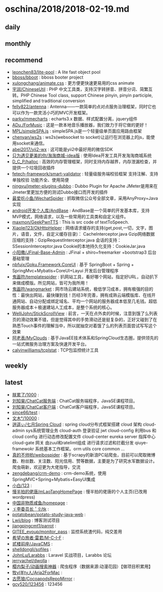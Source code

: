 # oschina/2018/2018-02-19.md



## daily



## monthly



## recommend

- [leonchen83/lite-pool](http://git.oschina.net/leonchen83/lite-pool) : A lite fast object pool
- [bboss/bboot](http://git.oschina.net/bboss/bboot) : bboss booter project
- [xulongchang/animate.css](http://git.oschina.net/xulongchang/animate.css) : 更方便更快速更易用的css animate
- [宇润/ChineseUtil](http://git.oschina.net/yurunsoft/ChineseUtil) : PHP 中文工具类，支持汉字转拼音、拼音分词、简繁互转。PHP Chinese Tool class, support Chinese pinyin, pinyin participle, simplified and traditional conversion
- [felly822/antenna](http://git.oschina.net/felly822/antenna) : Antenna——一款简单的点对点服务治理框架，同时它也可以作为一款灵活小巧的MVC开发框架。
- [parky/mmecharts](http://git.oschina.net/parki/mmecharts) : echarts3.x 数据、样式配置分离，jquery组件
- [ADu./ForMusic](http://git.oschina.net/ningyuwen/XX-music) : 这是一款本地音乐播放器，我们致力于将它做的更好！
- [MPL/simpleSPA.js](http://git.oschina.net/MPL/simplespa-js) : simpleSPA.js是一个轻量级单页面应用路由框架
- [chenyan/ws2s](http://git.oschina.net/chenyanclyz/ws2s) : ws2s(websocket to socket)让运行在浏览器上的js，能使用socket来通信。
- [abei2017/yii2-wx](http://git.oschina.net/abei2017/yii2-wx) : 这可能是yii2中最好用的微信SDK
- [只为遇见更美的你/淘淘商城-idea版](http://git.oschina.net/chenyp/TaoTaoShangCheng-idea) : 使用Idea开发工具开发淘淘商城系统
- [D_C_P/halloc](http://git.oschina.net/dcp_483/halloc) : 高效的内存管理框架，同时支持内存越界，内存泄漏检查，并提供一个垃圾回收插件
- [fetech-framework/smart-validator](http://git.oschina.net/fetech-framework/smart-validator) : 轻量级服务端校验框架 支持注解、支持单独校验 功能齐全、使用简便
- [ningyu/jmeter-plugins-dubbo](http://git.oschina.net/ningyu/jmeter-plugins-dubbo) : Dubbo Plugin for Apache JMeter是用来在Jmeter里更加方便的测试Dubbo接口而开发的插件
- [最爱吃小鱼/WechatSpider](http://git.oschina.net/poet/WechatSpider) : 抓取微信公众号全部文章，采用AnyProxy+Java实现
- [android开发个人库/AndBase](http://git.oschina.net/cocolove2liu/andbase) : AndBase是一个简单的开发基本库，支持MVP模式，网络请求，以及一些常用的工具类和自定义组件。
- [maxmon/GeekPwnTTS](http://git.oschina.net/ko-orz/GeekPwnTTS) : This is src code of textToSpeech.
- [Xiaolei123/OkHttpHelper](http://git.oschina.net/xcode_xiao/OkHttpHelper) : 网络请求缓存的支持(get,post,一切，文字，图片，语音，文件，自定义缓存目录)： CacheInterceptor.java Gzip网络数据压缩的支持：GzipRequestInterceptor.java 会话的支持：SSessionInterceptor.java Cookie的本地持久化支持：CookieJar.java
- [小阳撒/JFinal-Base-Admin](http://git.oschina.net/wz2520020/JFinal-Base-Admin) : JFinal + shiro+freemarker +bootstrap3 后台基础管理
- [nbfujx/Goku.Framework.CoreUI](http://git.oschina.net/nbfujx/Goku.Framework.CoreUI) : 基于 SpringBoot + Spring + SpringMvc+Mybatis+CoreUI+Layui 开发后台管理程序
- [鬼画符/templatespider](http://git.oschina.net/mail_osc/templatespider) : 扒网站工具，看好哪个网站，指定好URL，自动扒下来做成模版。所见网站，皆可为我所用！
- [鬼画符/wangmarket](http://git.oschina.net/mail_osc/wangmarket) : 网市场云建站系统，极低学习成本，拥有极强的目的性：最快出网站，最快赚到钱！历经3年完善，拥有成熟云端模版库、在线开通网站、自动分配或绑定域名、平均一个网站的服务器成本低至几毛钱。超低服务器成本＋极速建站人工成本，是整个系统的核心。
- [WelliJohn/StickScrollView](http://git.oschina.net/WelliJohn/StickScrollView) : 前言，一天在点外卖的时候，注意到饿了么列表页的滑动效果不错，但是觉得其中的手势滑动还是挺复杂的，正好又碰到了在熟悉Touch事件的理解当中，所以就抽空对着饿了么的列表页面尝试写写这个效果
- [阿老表/MyClouds](http://git.oschina.net/osworks/MyClouds) : 基于JavaEE技术体系和SpringCloud生态圈，提供领先的一站式微服务治理方案及快速开发平台。
- [calvinwilliams/tcplstat](http://git.oschina.net/calvinwilliams/tcplstat) : TCP包监控统计工具


## weekly



## latest

- [朕累了/1000](http://git.oschina.net/ZhenLeiLiao/1000) : 
- [刘知昊/ChatCat服务端](http://git.oschina.net/shulzh/chatcat_server) : ChatCat服务端程序，JavaSE课程项目。
- [刘知昊/ChatCat客户端](http://git.oschina.net/shulzh/chatcat_client) : ChatCat客户端程序，JavaSE课程项目。
- [since66/test](http://git.oschina.net/since66/test) : 
- [文木°/10000](http://git.oschina.net/yingchen888/10000) : 
- [逍遥ぃ/七月Spring Cloud](http://git.oschina.net/y747718944/QiYueSpring-Cloud) : spring cloud分布式框架搭建 cloud 架构 cloud-admin sys系统管理业务 cloud-auth 登录验证 jwt cloud-config 利用bus 和cloud config 进行动态修改配置文件 cloud-center eureka server 指挥中心 cloud-gate 网关 由zuul和ratelimt组成 进行请求过滤和拦截分发 qiuye-framewokr 系统基本工作框架。orm utils core common ...
- [真的不帅哟/weibospider](http://git.oschina.net/moonkie/weibospider) : 基于scrapy的新浪PC站爬虫，目前可以爬取微博数、粉丝数、关注数、阳光信用、赞等数据，主要是为了研究水军数据设计。 爬虫萌新，欢迎更为大佬指导，交流
- [zengdebang/crm-demo](http://git.oschina.net/zengdebang/crm-demo) : crm-demo系统，使用SpringMVC+Spring+Mybatis+EasyUI集成
- [小白/123](http://git.oschina.net/XiaoBai2/123) : 
- [慢半拍的佬唐/mLaoTangHomePage](http://git.oschina.net/mLaoTang/mLaoTangHomePage) : 慢半拍的佬唐的个人主页(已改用wordpress)
- [中国非物质咸鱼/homepage](http://git.oschina.net/culat/homepage) : 
- [ゞ李委员长＇۩/tk](http://git.oschina.net/rc52/tk) : 
- [potatobean/potato-study-java-web](http://git.oschina.net/potatobeancox/potato-study-java-web) : 
- [Lwii/blog](http://git.oschina.net/lwii/blog) : 博客测试项目
- [jiangpingcmt1/parrot](http://git.oschina.net/jiangpingcmt1/parrot) : 
- [GITEE_evoup/monitor_pass](http://git.oschina.net/evoup/monitor_pass) : 监控系统渣代码，纯交差用
- [希望の旅者·雷君/M-C-I-F](http://git.oschina.net/Snivy_Lei/M-C-I-F) : 
- [贰楼前座/JavaCMS](http://git.oschina.net/sylar.hassan/JavaCMS) : 
- [shelldongli/sofiles](http://git.oschina.net/shelldongli/sofiles) : 
- [JohnLu/Larabbs](http://git.oschina.net/helloJohnLu/Larabbs) : Laravel 实战项目，Larabbs 论坛
- [jerryachel/dwolla](http://git.oschina.net/jerryachel/dwolla) : 
- [樱内梨子/动画搜索神器](http://git.oschina.net/SakurauchiRiko/DongHuaSouSuoShenQi) : 爬虫程序（数据来源:动漫花园）【做项目积累用】
- [牧yl羊ty人/Aria2ForMac](http://git.oschina.net/907097904/Aria2ForMac) : 
- [古愿狼/CocoapodsRepoMirror](http://git.oschina.net/moshiwu/CocoapodsRepoMirror) : 
- [gcy520/123456](http://git.oschina.net/gcy520/123456) : 123456